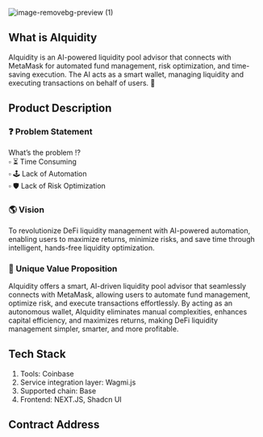 ![image-removebg-preview (1)](https://github.com/user-attachments/assets/db17d566-54a3-4334-a954-0c2750444ad2)
## What is AIquidity

AIquidity is an AI-powered liquidity pool advisor that connects with MetaMask for automated fund management, risk optimization, and time-saving execution. The AI acts as a smart wallet, managing liquidity and executing transactions on behalf of users. 🚀

## Product Description
### ❓ Problem Statement 
What’s the problem ⁉️ <br/>
▫️ ⏳ Time Consuming <br/>
▫️ 🕹️ Lack of Automation <br/>
▫️ 🛡 Lack of Risk Optimization 

### 🌎 Vision 
To revolutionize DeFi liquidity management with AI-powered automation, enabling users to maximize returns, minimize risks, and save time through intelligent, hands-free liquidity optimization. 

### 📢 Unique Value Proposition 
AIquidity offers a smart, AI-driven liquidity pool advisor that seamlessly connects with MetaMask, allowing users to automate fund management, optimize risk, and execute transactions effortlessly. By acting as an autonomous wallet, AIquidity eliminates manual complexities, enhances capital efficiency, and maximizes returns, making DeFi liquidity management simpler, smarter, and more profitable. 

## Tech Stack
1. Tools: Coinbase
2. Service integration layer: Wagmi.js
3. Supported chain: Base
4. Frontend: NEXT.JS, Shadcn UI

## Contract Address 

